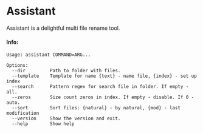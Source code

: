 Assistant
===================

Assistant is a delightful multi file rename tool.

#### Info:

```
Usage: assistant COMMAND=ARG...

Options:
  --dir         Path to folder with files.
  --template    Template for name {text} - name file, {index} - set up index
  --search      Pattern regex for search file in folder. If empty - all.
  --zeros       Size count zeros in index. If empty - disable. If 0 - auto.
  --sort        Sort files: {natural} - by natural, {mod} - last modification
  --version     Show the version and exit.
  --help        Show help
```
